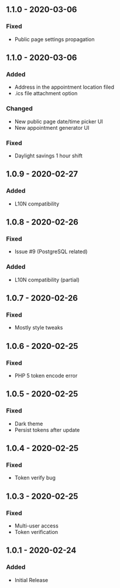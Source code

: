## 1.1.0 - 2020-03-06
### Fixed
- Public page settings propagation

## 1.1.0 - 2020-03-06
### Added
- Address in the appointment location filed
- .ics file attachment option
### Changed
- New public page date/time picker UI
- New appointment generator UI
### Fixed
- Daylight savings 1 hour shift

## 1.0.9 - 2020-02-27
### Added
- L10N compatibility

## 1.0.8 - 2020-02-26
### Fixed
- Issue #9 (PostgreSQL related)
### Added
- L10N compatibility (partial)

## 1.0.7 - 2020-02-26
### Fixed
- Mostly style tweaks

## 1.0.6 - 2020-02-25
### Fixed
- PHP 5 token encode error 

## 1.0.5 - 2020-02-25
### Fixed
- Dark theme
- Persist tokens after update 

## 1.0.4 - 2020-02-25
### Fixed
- Token verify bug

## 1.0.3 - 2020-02-25
### Fixed
- Multi-user access
- Token verification

## 1.0.1 - 2020-02-24
### Added
- Initial Release
